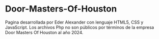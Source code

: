 # Door-Masters-Of-Houston
Pagina desarrollada por Eder Alexander con lenguaje HTML5, CSS y JavaScript. Los archivos Php no son públicos por términos de la empresa Door Masters Of Houston al año 2024.
